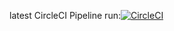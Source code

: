 latest CircleCI Pipeline run:[![CircleCI](https://circleci.com/gh/PhilippSoeder/udacity-project-5-capstone/tree/master.svg?style=svg)](https://circleci.com/gh/PhilippSoeder/udacity-project-5-capstone/tree/master)